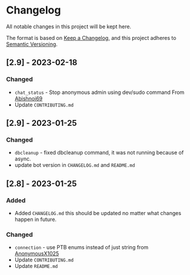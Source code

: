 # Changelog

All notable changes in this project will be kept here.

The format is based on [Keep a Changelog](https://keepachangelog.com/en/1.0.0/),
and this project adheres to [Semantic Versioning](https://semver.org/spec/v2.0.0.html).

## [2.9] - 2023-02-18 

### Changed

- `chat_status` - Stop anonymous admin using dev/sudo command From [Abishnoi69](https://github.com/Black-Bulls-Bots/zerotwobot/commit/240e914e4b05479f40970dec92224774d943c566)
- Update `CONTRIBUTING.md`

## [2.9] - 2023-01-25

### Changed

- `dbcleanup` - fixed dbcleanup command, it was not running because of async.
- update bot version in `CHANGELOG.md` and `README.md`
## [2.8] - 2023-01-25

### Added

- Added `CHANGELOG.md` this should be updated no matter what changes happen in future.

### Changed

- `connection` - use PTB enums instead of just string from  [AnonymousX1025](https://github.com/AnonymousX1025)
- Update `CONTRIBUTING.md`
- Update `README.md`

[v2.8]: https://github.com/Black-Bulls-Bots/zerotwobot/releases/tag/v2.9
[v2.8]: https://github.com/Black-Bulls-Bots/zerotwobot/releases/tag/v2.8
[v2.5]: https://github.com/Black-Bulls-Bots/zerotwobot/releases/tag/v2.5
